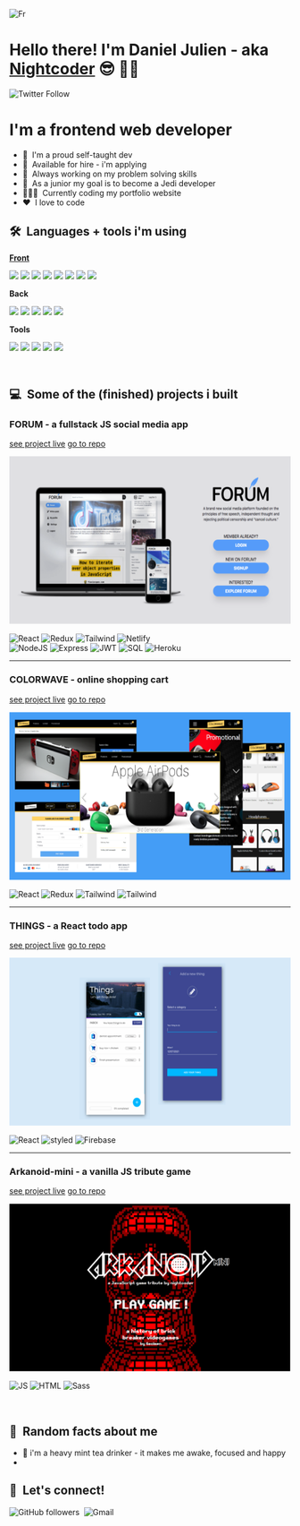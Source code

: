 <!--
**newnightcoder/newnightcoder** is a ✨ _special_ ✨ repository because its `README.md` (this file) appears on your GitHub profile.

Here are some ideas to get you started:

- 🔭 I’m currently working on ...
- 🌱 I’m currently learning ...
- 👯 I’m looking to collaborate on ...
- 🤔 I’m looking for help with ...
- 💬 Ask me about ...
- 📫 How to reach me: ...
- 😄 Pronouns: ...
- ⚡ Fun fact: ...
-->

![Fr](https://img.shields.io/badge/🇫🇷-lightgray?label=Lang&&style=flat)

<!-- ![En](https://img.shields.io/badge/-🇺🇸-lightgray?label=Lang&&style=flat) -->

# Hello there! I'm Daniel Julien - aka [Nightcoder]() 😎 👋🏾

![Twitter Follow](https://img.shields.io/twitter/follow/nightcoder2?color=%231DA1F2&label=Follow%20me%20%40nightcoder2&logo=Twitter&style=for-the-badge)

# I'm a frontend web developer

- 🌱 &nbsp;I'm a proud self-taught dev
- 🚀 &nbsp;Available for hire - i'm applying
- 🧠 &nbsp;Always working on my problem solving skills
- 💫 &nbsp;As a junior my goal is to become a Jedi developer
- 👨🏾‍💻 &nbsp;Currently coding my portfolio website
- ❤️ &nbsp;I love to code

## 🛠 &nbsp;Languages + tools i'm using

**<u>Front</u>**

<!--
![HTML](https://img.shields.io/badge/-HTML5-E34F26?logo=HTML5&logoColor=white&style=for-the-badge)&nbsp;![Sass](https://img.shields.io/badge/-Sass-CC6699?logo=Sass&logoColor=white&style=for-the-badge)&nbsp;![Tailwind](https://img.shields.io/badge/-Tailwindcss-06B6D4?logo=Tailwindcss&logoColor=white&style=for-the-badge)&nbsp;![MUI](https://img.shields.io/badge/-MUI-007FFF?logo=MUI&logoColor=white&style=for-the-badge)&nbsp;![styled](https://img.shields.io/badge/-styled%20components-DB7093?logo=styledcomponents&logoColor=white&style=for-the-badge) -->

<img height="50px" src="https://cdn.jsdelivr.net/gh/devicons/devicon/icons/html5/html5-plain-wordmark.svg" /> <img height="50px" src="https://cdn.jsdelivr.net/gh/devicons/devicon/icons/sass/sass-original.svg" /> <img height="50px" src="https://cdn.jsdelivr.net/gh/devicons/devicon/icons/tailwindcss/tailwindcss-plain.svg" /> <img height="50px" src="https://cdn.jsdelivr.net/gh/devicons/devicon/icons/materialui/materialui-original.svg" />
<img height="50px" src="https://cdn.jsdelivr.net/gh/devicons/devicon/icons/javascript/javascript-original.svg" /> <img height="50px" src="https://cdn.jsdelivr.net/gh/devicons/devicon/icons/react/react-original.svg" /> <img height="50px" src="https://cdn.jsdelivr.net/gh/devicons/devicon/icons/redux/redux-original.svg" /> <img height="50px" src="https://cdn.jsdelivr.net/gh/devicons/devicon/icons/typescript/typescript-original.svg" />

<!-- ![JS](https://img.shields.io/badge/-JS-F7DF1E?logo=javascript&logoColor=white&style=for-the-badge)&nbsp;![React](https://img.shields.io/badge/-react-61DAFB?logo=react&logoColor=white&style=for-the-badge)&nbsp;![Redux](https://img.shields.io/badge/-redux-764ABC?logo=redux&logoColor=white&style=for-the-badge)&nbsp;![TS](https://img.shields.io/badge/-typescript-3178C6?logo=typescript&logoColor=white&style=for-the-badge)&nbsp; -->

**Back**

<img height="50px" src="https://cdn.jsdelivr.net/gh/devicons/devicon/icons/nodejs/nodejs-original.svg" /> <img height="50px" src="https://cdn.jsdelivr.net/gh/devicons/devicon/icons/express/express-original.svg" /> <img height="50px" src="https://cdn.jsdelivr.net/gh/devicons/devicon/icons/mysql/mysql-original.svg" /> <img height="50px" src="https://cdn.jsdelivr.net/gh/devicons/devicon/icons/mongodb/mongodb-original.svg" /> <img height="50px" src="https://cdn.jsdelivr.net/gh/devicons/devicon/icons/amazonwebservices/amazonwebservices-plain-wordmark.svg" />

<!-- ![NodeJS](https://img.shields.io/badge/-Nodejs-339933?logo=Node.js&logoColor=white&style=for-the-badge)&nbsp;![Express](https://img.shields.io/badge/-express-000000?logo=express&logoColor=white&style=for-the-badge)&nbsp;![SQL](https://img.shields.io/badge/-sql-4479A1?logo=mysql&logoColor=white&style=for-the-badge)&nbsp;![MongoDB](https://img.shields.io/badge/-mongodb-47A248?logo=mongodb&logoColor=white&style=for-the-badge)&nbsp;![AWS](https://img.shields.io/badge/-aws%20S3-232F3E?logo=amazonaws&logoColor=white&style=for-the-badge) -->

**Tools**

<img height="50px" src="https://cdn.jsdelivr.net/gh/devicons/devicon/icons/vscode/vscode-original.svg" /> <img height="50px" src="https://cdn.jsdelivr.net/gh/devicons/devicon/icons/git/git-original.svg" /> <img height="50px" src="https://cdn.jsdelivr.net/gh/devicons/devicon/icons/github/github-original.svg" /> <img height="50px" src="https://cdn.jsdelivr.net/gh/devicons/devicon/icons/heroku/heroku-plain-wordmark.svg" /> <img height="50px" src="https://cdn.jsdelivr.net/gh/devicons/devicon/icons/firebase/firebase-plain.svg" />

<!-- ![Vscode](https://img.shields.io/badge/-VsCode-007FFF?logo=Visualstudiocode&logoColor=white&style=for-the-badge)&nbsp;![Git](https://img.shields.io/badge/-git-F05032?logo=git&logoColor=white&style=for-the-badge)&nbsp;![Github](https://img.shields.io/badge/-github-181717?logo=github&logoColor=white&style=for-the-badge)&nbsp;![Netlify](https://img.shields.io/badge/-netlify-00C7B7?logo=netlify&logoColor=white&style=for-the-badge)&nbsp;![Heroku](https://img.shields.io/badge/-heroku-430098?logo=heroku&logoColor=white&style=for-the-badge)&nbsp;![Firebase](https://img.shields.io/badge/-firebase-FFCA28?logo=firebase&logoColor=white&style=for-the-badge) -->

&nbsp;

## 💻 &nbsp;Some of the (finished) projects i built

<div>

### FORUM - a fullstack JS social media app

<a href="#" target="blank">see project live</a> <a href="#" target="blank">go to repo</a>

<img height="300" src="assets/preview4.png"/>

![React](https://img.shields.io/badge/-React-61DAFB?logo=react&logoColor=white&style=flat)&nbsp;![Redux](https://img.shields.io/badge/-redux-764ABC?logo=redux&logoColor=white&style=flat)&nbsp;![Tailwind](https://img.shields.io/badge/-Tailwindcss-06B6D4?logo=Tailwindcss&logoColor=white&style=flat)&nbsp;![Netlify](https://img.shields.io/badge/-netlify-00C7B7?logo=netlify&logoColor=white&style=flat)  
![NodeJS](https://img.shields.io/badge/-Nodejs-339933?logo=Node.js&logoColor=white&style=flat)&nbsp;![Express](https://img.shields.io/badge/-express-000000?logo=express&logoColor=white&style=flat)&nbsp;![JWT](https://img.shields.io/badge/-jsonwebtokens-000000?logo=jsonwebtokens&logoColor=white&style=flat)&nbsp;![SQL](https://img.shields.io/badge/-sql-4479A1?logo=mysql&logoColor=white&style=flat)&nbsp;![Heroku](https://img.shields.io/badge/-heroku-430098?logo=heroku&logoColor=white&style=flat)

</div>

---

<div>

### COLORWAVE - online shopping cart

<a href="#" target="_blank">see project live</a> <a href="#" target="blank">go to repo</a>

<img height="300" src="assets/preview3.png"/>

![React](https://img.shields.io/badge/-React-61DAFB?logo=react&logoColor=white&style=flat)&nbsp;![Redux](https://img.shields.io/badge/-redux-764ABC?logo=redux&logoColor=white&style=flat)&nbsp;![Tailwind](https://img.shields.io/badge/-Tailwindcss-06B6D4?logo=Tailwindcss&logoColor=white&style=flat)&nbsp;![Tailwind](https://img.shields.io/badge/-stripe-008CDD?logo=stripe&logoColor=white&style=flat)

</div>

---

<div>

### THINGS - a React todo app

<a href="#" target="blank">see project live</a> <a href="#" target="blank">go to repo</a>

<img height="300" src="assets/preview2.png"/>

![React](https://img.shields.io/badge/-React-61DAFB?logo=react&logoColor=white&style=flat)&nbsp;![styled](https://img.shields.io/badge/-styled%20components-DB7093?logo=styledcomponents&logoColor=white&style=flat)&nbsp;![Firebase](https://img.shields.io/badge/-firebase-FFCA28?logo=firebase&logoColor=white&style=flat)

</div>

---

<div>

### Arkanoid-mini - a vanilla JS tribute game

<a href="#" target="blank">see project live</a> <a href="#" target="blank">go to repo</a>

<img height="300" src="assets/preview1.png"/>

![JS](https://img.shields.io/badge/-JS-F7DF1E?logo=javascript&logoColor=white&style=flat)&nbsp;![HTML](https://img.shields.io/badge/-HTML5-E34F26?logo=HTML5&logoColor=white&style=flat)&nbsp;![Sass](https://img.shields.io/badge/-Sass-CC6699?logo=Sass&logoColor=white&style=flat)&nbsp;

</div>
&nbsp;

## 👀 &nbsp;Random facts about me

- 🍵 i'm a heavy mint tea drinker - it makes me awake, focused and happy
-

## 📶 &nbsp;Let's connect!

![GitHub followers](https://img.shields.io/github/followers/newnightcoder?color=%23181717&label=Follow%20me%20here%20on%20github&logo=github&style=for-the-badge)&nbsp;&nbsp;![Gmail](https://img.shields.io/badge/-djfrontend@gmail.com-EA4335?logo=gmail&label=email%20me&style=for-the-badge)
